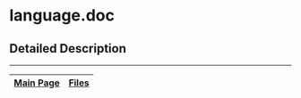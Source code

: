 # language.doc #



## Detailed Description ##




---
| [Main Page](Doxygen.md) | [Files](Doxygen_files.md) |
|:------------------------|:--------------------------|